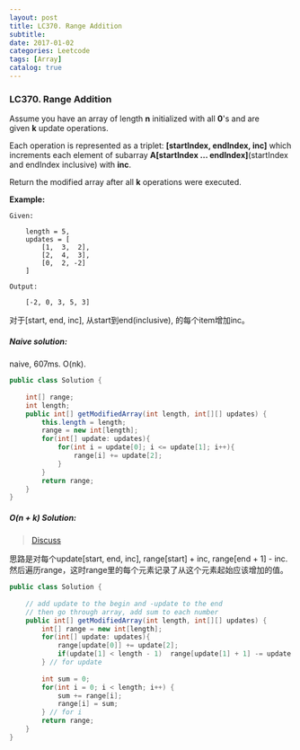 ```yaml
---
layout: post
title: LC370. Range Addition
subtitle: 
date: 2017-01-02
categories: Leetcode
tags: [Array]
catalog: true 
---
```


### LC370. Range Addition

Assume you have an array of length **n** initialized with all **0**'s and are given **k** update operations.

Each operation is represented as a triplet: **[startIndex, endIndex, inc]** which increments each element of subarray **A[startIndex ... endIndex]**(startIndex and endIndex inclusive) with **inc**.

Return the modified array after all **k** operations were executed.

**Example:**

```
Given:

    length = 5,
    updates = [
        [1,  3,  2],
        [2,  4,  3],
        [0,  2, -2]
    ]

Output:

    [-2, 0, 3, 5, 3]
```

对于[start, end, inc], 从start到end(inclusive), 的每个item增加inc。

##### Naive solution:

naive, 607ms. O(nk).

```java
public class Solution {
    
    int[] range;
    int length;
    public int[] getModifiedArray(int length, int[][] updates) {
        this.length = length;
        range = new int[length];
        for(int[] update: updates){
            for(int i = update[0]; i <= update[1]; i++){
                range[i] += update[2];
            }
        }
        return range;
    }
}
```

##### O(n + k) Solution:

> [Discuss](https://discuss.leetcode.com/topic/49691/java-o-k-n-time-complexity-solution)

思路是对每个update[start, end, inc], range[start] + inc, range[end + 1] - inc. 然后遍历range，这时range里的每个元素记录了从这个元素起始应该增加的值。

```java
public class Solution {
    
    // add update to the begin and -update to the end
    // then go through array, add sum to each number
    public int[] getModifiedArray(int length, int[][] updates) {
        int[] range = new int[length];
        for(int[] update: updates){
            range[update[0]] += update[2];
            if(update[1] < length - 1)  range[update[1] + 1] -= update[2];
        } // for update
        
        int sum = 0;
        for(int i = 0; i < length; i++) {
            sum += range[i];
            range[i] = sum;
        } // for i
        return range;
    }
}
```

